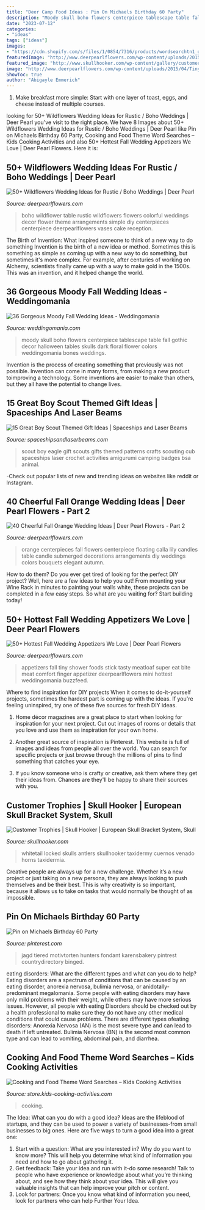```yaml
---
title: "Deer Camp Food Ideas : Pin On Michaels Birthday 60 Party"
description: "Moody skull boho flowers centerpiece tablescape table fall gothic decor halloween tables skulls dark floral flower colors weddingomania bones weddings"
date: "2023-07-12"
categories:
- "ideas"
tags: ["ideas"]
images:
- "https://cdn.shopify.com/s/files/1/0854/7316/products/wordsearchtn1_grande.jpg?v=1505915634"
featuredImage: "http://www.deerpearlflowers.com/wp-content/uploads/2015/04/Tiny-Meatloaf-On-a-Stick-for-Fall-appetizers-682x1024.jpg"
featured_image: "http://www.skullhooker.com/wp-content/gallery/customer-trophies/locked-up.jpeg"
image: "http://www.deerpearlflowers.com/wp-content/uploads/2015/04/Tiny-Meatloaf-On-a-Stick-for-Fall-appetizers-682x1024.jpg"
ShowToc: true
author: "Abigayle Emmerich"
---
```



1. Make breakfast more simple: Start with one layer of toast, eggs, and cheese instead of multiple courses. 

	

		
looking for 50+ Wildflowers Wedding Ideas for Rustic / Boho Weddings | Deer Pearl you've visit to the right place. We have 8 Images about 50+ Wildflowers Wedding Ideas for Rustic / Boho Weddings | Deer Pearl like Pin on Michaels Birthday 60 Party, Cooking and Food Theme Word Searches – Kids Cooking Activities and also 50+ Hottest Fall Wedding Appetizers We Love | Deer Pearl Flowers. Here it is:
		
    
## 50+ Wildflowers Wedding Ideas For Rustic / Boho Weddings | Deer Pearl

<img loading=lazy src="http://www.deerpearlflowers.com/wp-content/uploads/2015/05/colorful-wildflower-wedding-table-number-decor.jpg" onerror="this.onerror=null;this.src='https://tse3.mm.bing.net/th?id=OIP.pLu1eM-I9vdjAebzKoc1YgAAAA&amp;pid=15.1';" alt="50+ Wildflowers Wedding Ideas for Rustic / Boho Weddings | Deer Pearl">

_Source: deerpearlflowers.com_

>boho wildflower table rustic wildflowers flowers colorful weddings decor flower theme arrangements simple diy centerpieces centerpiece deerpearlflowers vases cake reception. 

	

The Birth of Invention: What inspired someone to think of a new way to do something
Invention is the birth of a new idea or method. Sometimes this is something as simple as coming up with a new way to do something, but sometimes it's more complex. For example, after centuries of working on Alchemy, scientists finally came up with a way to make gold in the 1500s. This was an invention, and it helped change the world.

    
## 36 Gorgeous Moody Fall Wedding Ideas - Weddingomania

<img loading=lazy src="http://i.weddingomania.com/2016/07/24-moody-boho-tablescape-with-a-skull-and-flowers-centerpiece.jpg" onerror="this.onerror=null;this.src='https://tse1.mm.bing.net/th?id=OIP.VaMIKMk-I7kKA3BpoRMskQHaLH&amp;pid=15.1';" alt="36 Gorgeous Moody Fall Wedding Ideas - Weddingomania">

_Source: weddingomania.com_

>moody skull boho flowers centerpiece tablescape table fall gothic decor halloween tables skulls dark floral flower colors weddingomania bones weddings. 

	

Invention is the process of creating something that previously was not possible. Invention can come in many forms, from making a new product toimproving a technology. Some inventions are easier to make than others, but they all have the potential to change lives.

    
## 15 Great Boy Scout Themed Gift Ideas | Spaceships And Laser Beams

<img loading=lazy src="http://spaceshipsandlaserbeams.com/wp-content/uploads/2015/09/boy-scout-gift-ideas.jpg" onerror="this.onerror=null;this.src='https://tse2.mm.bing.net/th?id=OIP.6vrpzcyFWtBVdWaxK0fZlwHaLH&amp;pid=15.1';" alt="15 Great Boy Scout Themed Gift Ideas | Spaceships and Laser Beams">

_Source: spaceshipsandlaserbeams.com_

>scout boy eagle gift scouts gifts themed patterns crafts scouting cub spaceships laser crochet activities amigurumi camping badges bsa animal. 

	

-Check out popular lists of new and trending ideas on websites like reddit or Instagram.

    
## 40 Cheerful Fall Orange Wedding Ideas | Deer Pearl Flowers - Part 2

<img loading=lazy src="http://www.deerpearlflowers.com/wp-content/uploads/2016/08/orange-calla-lily-centerpieces.jpg" onerror="this.onerror=null;this.src='https://tse4.mm.bing.net/th?id=OIP.CIuXd07tdSM-lcmrDOkvHAHaLH&amp;pid=15.1';" alt="40 Cheerful Fall Orange Wedding Ideas | Deer Pearl Flowers - Part 2">

_Source: deerpearlflowers.com_

>orange centerpieces fall flowers centerpiece floating calla lily candles table candle submerged decorations arrangements diy weddings colors bouquets elegant autumn. 

	

How to do them?
Do you ever get tired of looking for the perfect DIY project? Well, here are a few ideas to help you out! From mounting your Wine Rack in minutes to painting your walls white, these projects can be completed in a few easy steps. So what are you waiting for? Start building today!

    
## 50+ Hottest Fall Wedding Appetizers We Love | Deer Pearl Flowers

<img loading=lazy src="http://www.deerpearlflowers.com/wp-content/uploads/2015/04/Tiny-Meatloaf-On-a-Stick-for-Fall-appetizers-682x1024.jpg" onerror="this.onerror=null;this.src='https://tse1.mm.bing.net/th?id=OIP.JOAbWdHSPB9vfZjpkti1FwHaLH&amp;pid=15.1';" alt="50+ Hottest Fall Wedding Appetizers We Love | Deer Pearl Flowers">

_Source: deerpearlflowers.com_

>appetizers fall tiny shower foods stick tasty meatloaf super eat bite meat comfort finger appetizer deerpearlflowers mini hottest weddingomania buzzfeed. 

	

Where to find inspiration for DIY projects
When it comes to do-it-yourself projects, sometimes the hardest part is coming up with the ideas. If you're feeling uninspired, try one of these five sources for fresh DIY ideas.
1. Home décor magazines are a great place to start when looking for inspiration for your next project. Cut out images of rooms or details that you love and use them as inspiration for your own home.

2. Another great source of inspiration is Pinterest. This website is full of images and ideas from people all over the world. You can search for specific projects or just browse through the millions of pins to find something that catches your eye.

3. If you know someone who is crafty or creative, ask them where they get their ideas from. Chances are they'll be happy to share their sources with you.


    
## Customer Trophies | Skull Hooker | European Skull Bracket System, Skull

<img loading=lazy src="http://www.skullhooker.com/wp-content/gallery/customer-trophies/locked-up.jpeg" onerror="this.onerror=null;this.src='https://tse2.mm.bing.net/th?id=OIP.frtkZv4eEVrUgg4NmUKvyQAAAA&amp;pid=15.1';" alt="Customer Trophies | Skull Hooker | European Skull Bracket System, Skull">

_Source: skullhooker.com_

>whitetail locked skulls antlers skullhooker taxidermy cuernos venado horns taxidermia. 

	

Creative people are always up for a new challenge. Whether it’s a new project or just taking on a new persona, they are always looking to push themselves and be their best. This is why creativity is so important, because it allows us to take on tasks that would normally be thought of as impossible.

    
## Pin On Michaels Birthday 60 Party

<img loading=lazy src="https://i.pinimg.com/736x/65/10/c3/6510c31ef422b338c5e8b3ed4218841e.jpg" onerror="this.onerror=null;this.src='https://tse4.mm.bing.net/th?id=OIP.PyLV53tScPI-rIcxnuZEeAHaLI&amp;pid=15.1';" alt="Pin on Michaels Birthday 60 Party">

_Source: pinterest.com_

>jagd tiered motivtorten hunters fondant karensbakery pintrest countrydirectory binged. 

	

eating disorders: What are the different types and what can you do to help?
Eating disorders are a spectrum of conditions that can be caused by an eating disorder, anorexia nervosa, bulimia nervosa, or anidotally-predominant megalomania. Some people with eating disorders may have only mild problems with their weight, while others may have more serious issues. However, all people with eating Disorders should be checked out by a health professional to make sure they do not have any other medical conditions that could cause problems. 
There are different types ofeating disorders: Anorexia Nervosa (AN) is the most severe type and can lead to death if left untreated. Bulimia Nervosa (BN) is the second most common type and can lead to vomiting, abdominal pain, and diarrhea.

    
## Cooking And Food Theme Word Searches – Kids Cooking Activities

<img loading=lazy src="https://cdn.shopify.com/s/files/1/0854/7316/products/wordsearchtn1_grande.jpg?v=1505915634" onerror="this.onerror=null;this.src='https://tse4.mm.bing.net/th?id=OIP.o7Fc2jzUcNARLFbJpq8bzQAAAA&amp;pid=15.1';" alt="Cooking and Food Theme Word Searches – Kids Cooking Activities">

_Source: store.kids-cooking-activities.com_

>cooking. 

	

The Idea: What can you do with a good idea?
Ideas are the lifeblood of startups, and they can be used to power a variety of businesses-from small businesses to big ones. Here are five ways to turn a good idea into a great one:
1. Start with a question: What are you interested in? Why do you want to know more? This will help you determine what kind of information you need and how to go about gathering it.
2. Get feedback: Take your idea and run with it-do some research! Talk to people who have experience or knowledge about what you’re thinking about, and see how they think about your idea. This will give you valuable insights that can help improve your pitch or content.
3. Look for partners: Once you know what kind of information you need, look for partners who can help Further Your Idea.

